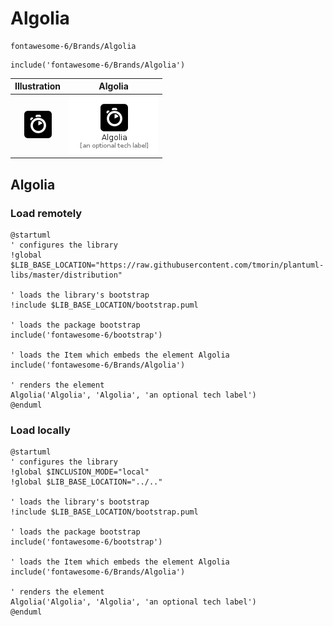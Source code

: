 # Algolia


```text
fontawesome-6/Brands/Algolia
```

```text
include('fontawesome-6/Brands/Algolia')
```



| Illustration | Algolia |
| :---: | :---: |
| ![illustration for Illustration](../../fontawesome-6/Brands/Algolia.png) | ![illustration for Algolia](../../fontawesome-6/Brands/Algolia.Local.png) |




## Algolia

### Load remotely
```plantuml
@startuml
' configures the library
!global $LIB_BASE_LOCATION="https://raw.githubusercontent.com/tmorin/plantuml-libs/master/distribution"

' loads the library's bootstrap
!include $LIB_BASE_LOCATION/bootstrap.puml

' loads the package bootstrap
include('fontawesome-6/bootstrap')

' loads the Item which embeds the element Algolia
include('fontawesome-6/Brands/Algolia')

' renders the element
Algolia('Algolia', 'Algolia', 'an optional tech label')
@enduml
```

### Load locally
```plantuml
@startuml
' configures the library
!global $INCLUSION_MODE="local"
!global $LIB_BASE_LOCATION="../.."

' loads the library's bootstrap
!include $LIB_BASE_LOCATION/bootstrap.puml

' loads the package bootstrap
include('fontawesome-6/bootstrap')

' loads the Item which embeds the element Algolia
include('fontawesome-6/Brands/Algolia')

' renders the element
Algolia('Algolia', 'Algolia', 'an optional tech label')
@enduml
```

